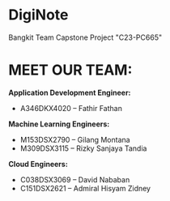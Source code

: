 # DigiNote

Bangkit Team Capstone Project
"C23-PC665"

# MEET OUR TEAM:

**Application Development Engineer:**  
- A346DKX4020 – Fathir Fathan

**Machine Learning Engineers:**  
- M153DSX2790 – Gilang Montana
- M309DSX3115 – Rizky Sanjaya Tandia

**Cloud Engineers:**  
- C038DSX3069 – David Nababan
- C151DSX2621 – Admiral Hisyam Zidney

